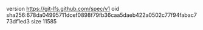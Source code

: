 version https://git-lfs.github.com/spec/v1
oid sha256:678da04995711dcef0898f79fb36caa5daeb422a0502c77f94fabac773df1ed3
size 11585

